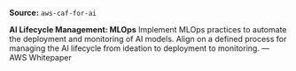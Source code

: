 **Source:** `aws-caf-for-ai`

**AI Lifecycle Management: MLOps**
Implement MLOps practices to automate the deployment and monitoring of AI models. Align on a defined process for managing the AI lifecycle from ideation to deployment to monitoring. — AWS Whitepaper
